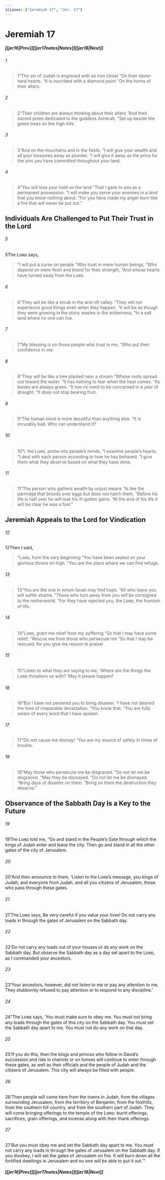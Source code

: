 ```yaml
---
aliases: ["Jeremiah 17", "Jer. 17"]
---
```

# Jeremiah 17
##### <span class=arrow-left></span>[[jer16|Prev]]<span class=navigation-separator></span>[[jer17notes|Notes]]<span class=navigation-separator></span>[[jer18|Next]]<span class=arrow-right></span>
###### 1
><span class=verse-first-poetry>1</span><span class=poetry-quote-double>“</span>The sin of Judah is engraved with an iron chisel
><span class=poetry-quote-double>“</span>On their stone-hard hearts.
><span class=poetry-quote-double>“</span>It is inscribed with a diamond point
><span class=poetry-quote-double>“</span>On the horns of their altars.
###### 2
><span class=verse-body-poetry>2</span><span class=poetry-quote-double>“</span>Their children are always thinking about their altars
><span class=poetry-quote-double>“</span>And their sacred poles dedicated to the goddess Asherah,
><span class=poetry-quote-double>“</span>Set up beside the green trees on the high hills
###### 3
><span class=verse-body-poetry>3</span><span class=poetry-quote-double>“</span>And on the mountains and in the fields.
><span class=poetry-quote-double>“</span>I will give your wealth and all your treasures away as plunder.
><span class=poetry-quote-double>“</span>I will give it away as the price for the sins you have committed throughout your land.
###### 4
><span class=verse-body-poetry>4</span><span class=poetry-quote-double>“</span>You will lose your hold on the land
><span class=poetry-quote-double>“</span>That I gave to you as a permanent possession.
><span class=poetry-quote-double>“</span>I will make you serve your enemies in a land that you know nothing about.
><span class=poetry-quote-double>“</span>For you have made my anger burn like a fire that will never be put out.”
## Individuals Are Challenged to Put Their Trust in the Lord
###### 5
<span class=verse-first>5</span>The Lᴏʀᴅ says,
<div class=paragraph-break></div>

><span class=poetry-quote-double>“</span>I will put a curse on people
><span class=poetry-quote-double>“</span>Who trust in mere human beings,
><span class=poetry-quote-double>“</span>Who depend on mere flesh and blood for their strength,
><span class=poetry-quote-double>“</span>And whose hearts have turned away from the Lᴏʀᴅ.
###### 6
><span class=verse-body-poetry>6</span><span class=poetry-quote-double>“</span>They will be like a shrub in the arid rift valley.
><span class=poetry-quote-double>“</span>They will not experience good things even when they happen.
><span class=poetry-quote-double>“</span>It will be as though they were growing in the stony wastes in the wilderness,
><span class=poetry-quote-double>“</span>In a salt land where no one can live.
###### 7
><span class=verse-body-poetry>7</span><span class=poetry-quote-double>“</span>My blessing is on those people who trust in me,
><span class=poetry-quote-double>“</span>Who put their confidence in me.
###### 8
><span class=verse-body-poetry>8</span><span class=poetry-quote-double>“</span>They will be like a tree planted near a stream
><span class=poetry-quote-double>“</span>Whose roots spread out toward the water.
><span class=poetry-quote-double>“</span>It has nothing to fear when the heat comes.
><span class=poetry-quote-double>“</span>Its leaves are always green.
><span class=poetry-quote-double>“</span>It has no need to be concerned in a year of drought.
><span class=poetry-quote-double>“</span>It does not stop bearing fruit.
<div class=paragraph-break></div>

###### 9
><span class=verse-first-poetry>9</span><span class=poetry-quote-double>“</span>The human mind is more deceitful than anything else.
><span class=poetry-quote-double>“</span>It is incurably bad. Who can understand it?
###### 10
><span class=verse-body-poetry>10</span><span class=poetry-quote-double>“</span>I, the Lᴏʀᴅ, probe into people’s minds.
><span class=poetry-quote-double>“</span>I examine people’s hearts.
><span class=poetry-quote-double>“</span>I deal with each person according to how he has behaved.
><span class=poetry-quote-double>“</span>I give them what they deserve based on what they have done.
###### 11
><span class=verse-body-poetry>11</span><span class=poetry-quote-double>“</span>The person who gathers wealth by unjust means
><span class=poetry-quote-double>“</span>Is like the partridge that broods over eggs but does not hatch them.
><span class=poetry-quote-double>“</span>Before his life is half over he will lose his ill-gotten gains.
><span class=poetry-quote-double>“</span>At the end of his life it will be clear he was a fool.”
## Jeremiah Appeals to the Lord for Vindication
###### 12
<span class=verse-first>12</span>Then I said,
<div class=paragraph-break></div>

><span class=poetry-quote-double>“</span>Lᴏʀᴅ, from the very beginning
><span class=poetry-quote-double>“</span>You have been seated on your glorious throne on high.
><span class=poetry-quote-double>“</span>You are the place where we can find refuge.
###### 13
><span class=verse-body-poetry>13</span><span class=poetry-quote-double>“</span>You are the one in whom Israel may find hope.
><span class=poetry-quote-double>“</span>All who leave you will suffer shame.
><span class=poetry-quote-double>“</span>Those who turn away from you will be consigned to the netherworld.
><span class=poetry-quote-double>“</span>For they have rejected you, the Lᴏʀᴅ, the fountain of life.
###### 14
><span class=verse-body-poetry>14</span><span class=poetry-quote-double>“</span>Lᴏʀᴅ, grant me relief from my suffering
><span class=poetry-quote-double>“</span>So that I may have some relief;
><span class=poetry-quote-double>“</span>Rescue me from those who persecute me
><span class=poetry-quote-double>“</span>So that I may be rescued, for you give me reason to praise!
###### 15
><span class=verse-body-poetry>15</span><span class=poetry-quote-double>“</span>Listen to what they are saying to me,
><span class=poetry-quote-single>‘</span>Where are the things the Lᴏʀᴅ threatens us with?
><span class=poetry-quote-single>‘</span>May it please happen!’
###### 16
><span class=verse-body-poetry>16</span><span class=poetry-quote-double>“</span>But I have not pestered you to bring disaster.
><span class=poetry-quote-double>“</span>I have not desired the time of irreparable devastation.
><span class=poetry-quote-double>“</span>You know that.
><span class=poetry-quote-double>“</span>You are fully aware of every word that I have spoken.
###### 17
><span class=verse-body-poetry>17</span><span class=poetry-quote-double>“</span>Do not cause me dismay!
><span class=poetry-quote-double>“</span>You are my source of safety in times of trouble.
###### 18
><span class=verse-body-poetry>18</span><span class=poetry-quote-double>“</span>May those who persecute me be disgraced.
><span class=poetry-quote-double>“</span>Do not let me be disgraced.
><span class=poetry-quote-double>“</span>May they be dismayed.
><span class=poetry-quote-double>“</span>Do not let me be dismayed.
><span class=poetry-quote-double>“</span>Bring days of disaster on them.
><span class=poetry-quote-double>“</span>Bring on them the destruction they deserve.”
## Observance of the Sabbath Day Is a Key to the Future
###### 19
<span class=verse-first>19</span>The Lᴏʀᴅ told me, “Go and stand in the People’s Gate through which the kings of Judah enter and leave the city. Then go and stand in all the other gates of the city of Jerusalem.
###### 20
<span class=verse-body>20</span>“And then announce to them, ‘Listen to the Lᴏʀᴅ’s message, you kings of Judah, and everyone from Judah, and all you citizens of Jerusalem, those who pass through these gates.
###### 21
<span class=verse-body>21</span>‘The Lᴏʀᴅ says, Be very careful if you value your lives! Do not carry any loads in through the gates of Jerusalem on the Sabbath day.
###### 22
<span class=verse-body>22</span>‘Do not carry any loads out of your houses or do any work on the Sabbath day. But observe the Sabbath day as a day set apart to the Lᴏʀᴅ, as I commanded your ancestors.
###### 23
<span class=verse-body>23</span>‘Your ancestors, however, did not listen to me or pay any attention to me. They stubbornly refused to pay attention or to respond to any discipline.’
<div class=paragraph-break></div>

###### 24
<span class=verse-first>24</span>“The Lᴏʀᴅ says, ‘You must make sure to obey me. You must not bring any loads through the gates of this city on the Sabbath day. You must set the Sabbath day apart to me. You must not do any work on that day.
###### 25
<span class=verse-body>25</span>‘If you do this, then the kings and princes who follow in David’s succession and ride in chariots or on horses will continue to enter through these gates, as well as their officials and the people of Judah and the citizens of Jerusalem. This city will always be filled with people.
###### 26
<span class=verse-body>26</span>‘Then people will come here from the towns in Judah, from the villages surrounding Jerusalem, from the territory of Benjamin, from the foothills, from the southern hill country, and from the southern part of Judah. They will come bringing offerings to the temple of the Lᴏʀᴅ: burnt offerings, sacrifices, grain offerings, and incense along with their thank offerings.
###### 27
<span class=verse-body>27</span>‘But you must obey me and set the Sabbath day apart to me. You must not carry any loads in through the gates of Jerusalem on the Sabbath day. If you disobey, I will set the gates of Jerusalem on fire. It will burn down all the fortified dwellings in Jerusalem and no one will be able to put it out.’”
##### <span class=arrow-left></span>[[jer16|Prev]]<span class=navigation-separator></span>[[jer17notes|Notes]]<span class=navigation-separator></span>[[jer18|Next]]<span class=arrow-right></span>